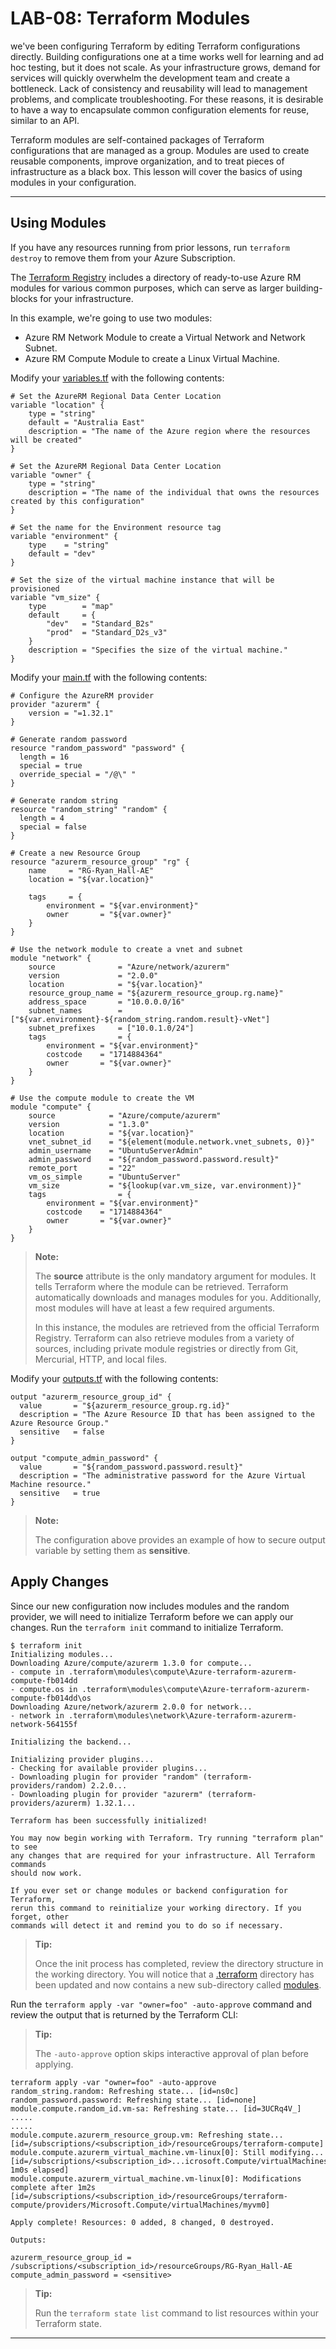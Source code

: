 # LAB-08: Terraform Modules
we've been configuring Terraform by editing Terraform configurations directly. Building configurations one at a time works well for learning and ad hoc testing, but it does not scale. As your infrastructure grows, demand for services will quickly overwhelm the development team and create a bottleneck. Lack of consistency and reusability will lead to management problems, and complicate troubleshooting. For these reasons, it is desirable to have a way to encapsulate common configuration elements for reuse, similar to an API.

Terraform modules are self-contained packages of Terraform configurations that are managed as a group. Modules are used to create reusable components, improve organization, and to treat pieces of infrastructure as a black box. This lesson will cover the basics of using modules in your configuration.

---

## Using Modules
If you have any resources running from prior lessons, run `terraform destroy` to remove them from your Azure Subscription.

The [Terraform Registry](https://https://registry.terraform.io/) includes a directory of ready-to-use Azure RM modules for various common purposes, which can serve as larger building-blocks for your infrastructure.

In this example, we're going to use two modules:

- Azure RM Network Module to create a Virtual Network and Network Subnet.
- Azure RM Compute Module to create a Linux Virtual Machine.

Modify your [variables.tf](../variables.tf) with the following contents:
```
# Set the AzureRM Regional Data Center Location
variable "location" {
    type = "string"
    default = "Australia East"
    description = "The name of the Azure region where the resources will be created"
}

# Set the AzureRM Regional Data Center Location
variable "owner" {
    type = "string"
    description = "The name of the individual that owns the resources created by this configuration"
}

# Set the name for the Environment resource tag
variable "environment" {
    type    = "string"
    default = "dev"
}

# Set the size of the virtual machine instance that will be provisioned
variable "vm_size" {
    type        = "map"
    default     = {
        "dev"   = "Standard_B2s"
        "prod"  = "Standard_D2s_v3"
    }
    description = "Specifies the size of the virtual machine."
}
```

Modify your [main.tf](../main.tf) with the following contents:
```
# Configure the AzureRM provider
provider "azurerm" {
    version = "=1.32.1"
}

# Generate random password
resource "random_password" "password" {
  length = 16
  special = true
  override_special = "/@\" "
}

# Generate random string
resource "random_string" "random" {
  length = 4
  special = false
}

# Create a new Resource Group
resource "azurerm_resource_group" "rg" {
    name     = "RG-Ryan_Hall-AE"
    location = "${var.location}"

    tags     = {
        environment = "${var.environment}"
        owner       = "${var.owner}"
    }
}

# Use the network module to create a vnet and subnet
module "network" {
    source              = "Azure/network/azurerm"
    version             = "2.0.0"
    location            = "${var.location}"
    resource_group_name = "${azurerm_resource_group.rg.name}"
    address_space       = "10.0.0.0/16"
    subnet_names        = ["${var.environment}-${random_string.random.result}-vNet"]
    subnet_prefixes     = ["10.0.1.0/24"]
    tags                = {
        environment = "${var.environment}"
        costcode    = "1714884364"
        owner       = "${var.owner}"
    }
}

# Use the compute module to create the VM
module "compute" {
    source            = "Azure/compute/azurerm"
    version           = "1.3.0"
    location          = "${var.location}"
    vnet_subnet_id    = "${element(module.network.vnet_subnets, 0)}"
    admin_username    = "UbuntuServerAdmin"
    admin_password    = "${random_password.password.result}"
    remote_port       = "22"
    vm_os_simple      = "UbuntuServer"
    vm_size           = "${lookup(var.vm_size, var.environment)}"
    tags                = {
        environment = "${var.environment}"
        costcode    = "1714884364"
        owner       = "${var.owner}"
    }
}
```

>**Note:**
>
>The **source** attribute is the only mandatory argument for modules. It tells Terraform where the module can be retrieved. Terraform automatically downloads and manages modules for you. Additionally, most modules will have at least a few required arguments.
>
>In this instance, the modules are retrieved from the official Terraform Registry. Terraform can also retrieve modules from a variety of sources, including private module registries or directly from Git, Mercurial, HTTP, and local files.

Modify your [outputs.tf](../outputs.tf) with the following contents:

```
output "azurerm_resource_group_id" {
  value       = "${azurerm_resource_group.rg.id}"
  description = "The Azure Resource ID that has been assigned to the Azure Resource Group."
  sensitive   = false
}

output "compute_admin_password" {
  value       = "${random_password.password.result}"
  description = "The administrative password for the Azure Virtual Machine resource."
  sensitive   = true
}
```
>**Note:**
>
>The configuration above provides an example of how to secure output variable by setting them as **sensitive**.

## Apply Changes
Since our new configuration now includes modules and the random provider, we will need to initialize Terraform before we can apply our changes. Run the `terraform init` command to initialize Terraform.
```
$ terraform init
Initializing modules...
Downloading Azure/compute/azurerm 1.3.0 for compute...
- compute in .terraform\modules\compute\Azure-terraform-azurerm-compute-fb014dd
- compute.os in .terraform\modules\compute\Azure-terraform-azurerm-compute-fb014dd\os
Downloading Azure/network/azurerm 2.0.0 for network...
- network in .terraform\modules\network\Azure-terraform-azurerm-network-564155f

Initializing the backend...

Initializing provider plugins...
- Checking for available provider plugins...
- Downloading plugin for provider "random" (terraform-providers/random) 2.2.0...
- Downloading plugin for provider "azurerm" (terraform-providers/azurerm) 1.32.1...

Terraform has been successfully initialized!

You may now begin working with Terraform. Try running "terraform plan" to see
any changes that are required for your infrastructure. All Terraform commands
should now work.

If you ever set or change modules or backend configuration for Terraform,
rerun this command to reinitialize your working directory. If you forget, other
commands will detect it and remind you to do so if necessary.
``` 

>**Tip:**
>
>Once the init process has completed, review the directory structure in the working directory. You will notice that a [.terraform](./.terraform) directory has been updated and now contains a new sub-directory called [modules](./terraform/modules).

Run the `terraform apply -var "owner=foo" -auto-approve` command and review the output that is returned by the Terraform CLI: 

>**Tip:**
>
>The `-auto-approve` option skips interactive approval of plan before applying.

```
terraform apply -var "owner=foo" -auto-approve
random_string.random: Refreshing state... [id=ns0c]
random_password.password: Refreshing state... [id=none]
module.compute.random_id.vm-sa: Refreshing state... [id=3UCRq4V_]
.....
.....
module.compute.azurerm_resource_group.vm: Refreshing state... [id=/subscriptions/<subscription_id>/resourceGroups/terraform-compute]
module.compute.azurerm_virtual_machine.vm-linux[0]: Still modifying... [id=/subscriptions/<subscription_id>...icrosoft.Compute/virtualMachines/myvm0, 1m0s elapsed]
module.compute.azurerm_virtual_machine.vm-linux[0]: Modifications complete after 1m2s [id=/subscriptions/<subscription_id>/resourceGroups/terraform-compute/providers/Microsoft.Compute/virtualMachines/myvm0]

Apply complete! Resources: 0 added, 8 changed, 0 destroyed.

Outputs:

azurerm_resource_group_id = /subscriptions/<subscription_id>/resourceGroups/RG-Ryan_Hall-AE
compute_admin_password = <sensitive>
```

>**Tip:**
>
>Run the `terraform state list` command to list resources within your Terraform state.

---

